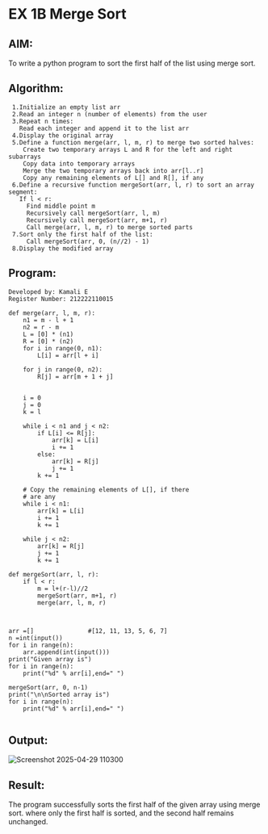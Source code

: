 # EX 1B Merge Sort
## AIM:
To write a python program to sort the first half of the list using merge sort.

## Algorithm:
```
 1.Initialize an empty list arr
 2.Read an integer n (number of elements) from the user
 3.Repeat n times:
   Read each integer and append it to the list arr
 4.Display the original array
 5.Define a function merge(arr, l, m, r) to merge two sorted halves:
    Create two temporary arrays L and R for the left and right subarrays
    Copy data into temporary arrays
    Merge the two temporary arrays back into arr[l..r]
    Copy any remaining elements of L[] and R[], if any
 6.Define a recursive function mergeSort(arr, l, r) to sort an array segment:
   If l < r:
     Find middle point m
     Recursively call mergeSort(arr, l, m)
     Recursively call mergeSort(arr, m+1, r)
     Call merge(arr, l, m, r) to merge sorted parts
 7.Sort only the first half of the list:
     Call mergeSort(arr, 0, (n//2) - 1)
 8.Display the modified array
 ```
 
## Program:
```
Developed by: Kamali E
Register Number: 212222110015

def merge(arr, l, m, r):
    n1 = m - l + 1
    n2 = r - m
    L = [0] * (n1)
    R = [0] * (n2)
    for i in range(0, n1):
        L[i] = arr[l + i]
 
    for j in range(0, n2):
        R[j] = arr[m + 1 + j]
 

    i = 0     
    j = 0     
    k = l     
 
    while i < n1 and j < n2:
        if L[i] <= R[j]:
            arr[k] = L[i]
            i += 1
        else:
            arr[k] = R[j]
            j += 1
        k += 1
 
    # Copy the remaining elements of L[], if there
    # are any
    while i < n1:
        arr[k] = L[i]
        i += 1
        k += 1
 
    while j < n2:
        arr[k] = R[j]
        j += 1
        k += 1

def mergeSort(arr, l, r):
    if l < r:
        m = l+(r-l)//2
        mergeSort(arr, m+1, r)
        merge(arr, l, m, r)
 
 

arr =[]               #[12, 11, 13, 5, 6, 7]
n =int(input())
for i in range(n):
    arr.append(int(input()))
print("Given array is")
for i in range(n):
    print("%d" % arr[i],end=" ")
 
mergeSort(arr, 0, n-1)
print("\n\nSorted array is")
for i in range(n):
    print("%d" % arr[i],end=" ")
 
```
## Output:

![Screenshot 2025-04-29 110300](https://github.com/user-attachments/assets/75c8bd61-dc76-4d03-a607-82483fb2a918)

## Result:
The program successfully sorts the first half of the given array using merge sort. where only the first half is sorted, and the second half remains unchanged.
